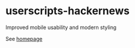 # userscripts-hackernews

Improved mobile usability and modern styling

See [homepage](https://greasyfork.org/en/scripts/18491-ads-dom-remover)
